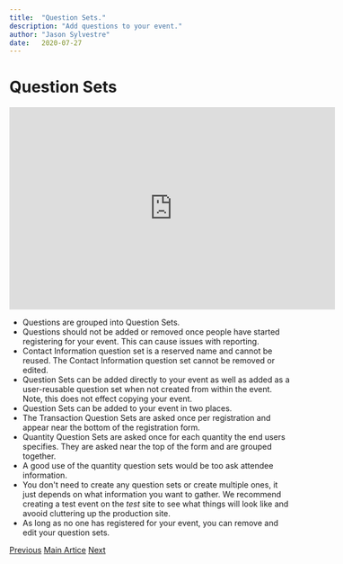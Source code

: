 ```yaml
---
title:  "Question Sets."
description: "Add questions to your event."
author: "Jason Sylvestre"
date:   2020-07-27
---
```


# Question Sets

<iframe id="kaltura_player" src="https://cdnapisec.kaltura.com/p/1770401/sp/177040100/embedIframeJs/uiconf_id/29032722/partner_id/1770401?iframeembed=true&playerId=kaltura_player&entry_id=0_p94c931w&flashvars[mediaProtocol]=rtmp&amp;flashvars[streamerType]=rtmp&amp;flashvars[streamerUrl]=rtmp://www.kaltura.com:1935&amp;flashvars[rtmpFlavors]=1&amp;flashvars[localizationCode]=en&amp;flashvars[leadWithHTML5]=true&amp;flashvars[sideBarContainer.plugin]=true&amp;flashvars[sideBarContainer.position]=left&amp;flashvars[sideBarContainer.clickToClose]=true&amp;flashvars[chapters.plugin]=true&amp;flashvars[chapters.layout]=vertical&amp;flashvars[chapters.thumbnailRotator]=false&amp;flashvars[streamSelector.plugin]=true&amp;flashvars[EmbedPlayer.SpinnerTarget]=videoHolder&amp;flashvars[dualScreen.plugin]=true&amp;flashvars[Kaltura.addCrossoriginToIframe]=true&amp;&wid=0_8c984y1i" width="580" height="360" allowfullscreen webkitallowfullscreen mozAllowFullScreen allow="autoplay *; fullscreen *; encrypted-media *" sandbox="allow-forms allow-same-origin allow-scripts allow-top-navigation allow-pointer-lock allow-popups allow-modals allow-orientation-lock allow-popups-to-escape-sandbox allow-presentation allow-top-navigation-by-user-activation" frameborder="0" title="Kaltura Player"></iframe>


* Questions are grouped into Question Sets.
* Questions should not be added or removed once people have started registering for your event. This can cause issues with reporting.
* Contact Information question set is a reserved name and cannot be reused. The Contact Information question set cannot be removed or edited.
* Question Sets can be added directly to your event as well as added as a user-reusable question set when not created from within the event. Note, this does not effect copying your event.
* Question Sets can be added to your event in two places.
* The Transaction Question Sets are asked once per registration and appear near the bottom of the registration form.
* Quantity Question Sets are asked once for each quantity the end users specifies. They are asked near the top of the form and are grouped together.
* A good use of the quantity question sets would be too ask attendee information.
* You don't need to create any question sets or create multiple ones, it just depends on what information you want to gather. We recommend creating a test event on the *test* site to see what things will look like and avooid cluttering up the production site.
* As long as no one has registered for your event, you can remove and edit your question sets.

<p><a href="/documentation/registration/manage-editors" class="registration-tag"><i class="fas fa-arrow-left"></i> Previous</a> <a href="/documentation/registration/getting-started" class="registration-tag">Main Artice</a> <a href="/documentation/registration/questions" class="registration-tag">Next <i class="fas fa-arrow-right"></i></a></p>